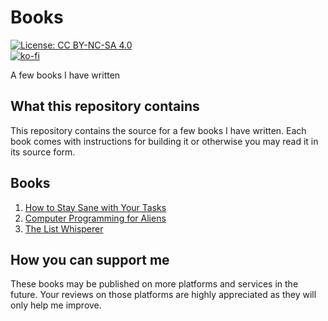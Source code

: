 # Books

[![License: CC BY-NC-SA 4.0](https://licensebuttons.net/l/by-nc-sa/4.0/80x15.png)](https://creativecommons.org/licenses/by-nc-sa/4.0)  
[![ko-fi](https://ko-fi.com/img/githubbutton_sm.svg)](https://ko-fi.com/Y8Y5E5GL7)

A few books I have written

## What this repository contains

This repository contains the source for a few books I have written. Each book comes with instructions for building it or otherwise you may read it in its source form.

## Books

1. [How to Stay Sane with Your Tasks](01_how_to_stay_sane_with_your_tasks)
2. [Computer Programming for Aliens](02_computer_programming_for_aliens)
3. [The List Whisperer](03_the_list_whisperer)

## How you can support me

These books may be published on more platforms and services in the future. Your reviews on those platforms are highly appreciated as they will only help me improve.
